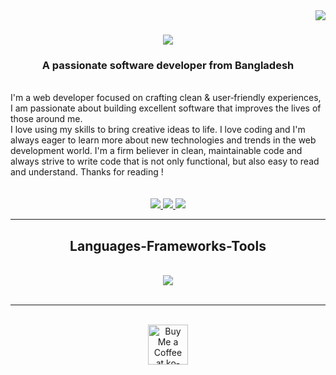 <img align="right" src="https://visitor-badge.laobi.icu/badge?page_id=monishroy.monishroy" />

<h1 align="center">
    <img src="https://readme-typing-svg.herokuapp.com/?font=Righteous&size=35&center=true&vCenter=true&width=500&height=70&duration=4000&lines=Hi+There!+👋;+I'm+Monish+Roy!;" />
</h1>

<h3 align="center">A passionate software developer from Bangladesh</h3>

<br/>

<div align="start">
I'm a web developer focused on crafting clean & user‑friendly experiences, I am passionate about building excellent software that improves the lives of those around me.
<br/>
I love using my skills to bring creative ideas to life. I love coding and I'm always eager to learn more about new technologies and trends in the web development world.
I'm a firm believer in clean, maintainable code and always strive to write code that is not only functional, but also easy to read and understand. Thanks for reading !
</div>

<br/>
<br/>
 
<div align="center"> 
  <a href="mailto:monishroy87@gmail.com">
    <img src="https://img.shields.io/badge/Gmail-333333?style=for-the-badge&logo=gmail&logoColor=red" />
  </a>
  <a href="https://www.linkedin.com/in/monishroy010" target="_blank">
    <img src="https://img.shields.io/badge/LinkedIn-0077B5?style=for-the-badge&logo=linkedin&logoColor=white" target="_blank" />
  </a>
  <a href="https://monishroy.com" target="_blank">
     <img src="https://img.shields.io/badge/Portfolio-FF5722?style=for-the-badge&logo=todoist&logoColor=white" target="_blank" /> <!-- sqlite, safari, google-chrome are other good icon options -->
  </a>
</div>

 <hr/>
 
<h2 align="center">Languages-Frameworks-Tools</h2>
<br/>
<div align="center">
    <img src="https://skillicons.dev/icons?i=html,css,bootstrap,javascript,mysql,vscode,php,github,git,laravel" />
</div>

<br/>
<hr/>

<br/>

<div align="center">
<a href='https://ko-fi.com/monishroy' target='_blank'><img height='64' style='border:0px;height:64px;' src='https://storage.ko-fi.com/cdn/kofi1.png?v=3' border='0' alt='Buy Me a Coffee at ko-fi.com' /></a>
</div>

<br/>

